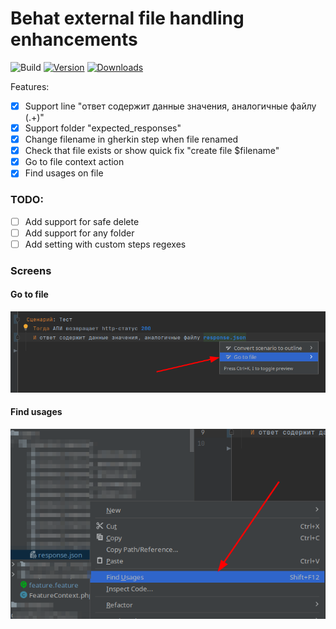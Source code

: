 # Behat external file handling enhancements

![Build](https://github.com/yakov255/better-behat-support/workflows/Build/badge.svg)
[![Version](https://img.shields.io/jetbrains/plugin/v/PLUGIN_ID.svg)](https://plugins.jetbrains.com/plugin/PLUGIN_ID)
[![Downloads](https://img.shields.io/jetbrains/plugin/d/PLUGIN_ID.svg)](https://plugins.jetbrains.com/plugin/PLUGIN_ID)

<!-- Plugin description -->

Features:  
- [x] Support line "ответ содержит данные значения, аналогичные файлу (.+)"
- [x] Support folder "expected_responses"
- [x] Change filename in gherkin step when file renamed
- [x] Check that file exists or show quick fix "create file $filename"
- [x] Go to file context action
- [x] Find usages on file

### TODO:
- [ ] Add support for safe delete
- [ ] Add support for any folder
- [ ] Add setting with custom steps regexes

### Screens

#### Go to file
![Go to file context action](screens/go_to_file.png)

#### Find usages
![Find usages on file](screens/find_usages.png)


<!-- Plugin description end -->